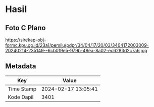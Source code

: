 # Hasil

## Foto C Plano

https://sirekap-obj-formc.kpu.go.id/23a1/pemilu/pdpr/34/04/17/20/03/3404172003009-20240214-235149--6cb0f9e5-979b-48ea-8a02-ec6283d2c7a6.jpg


## Metadata

| Key        | Value               |
| ---------- | ------------------- |
| Time Stamp | 2024-02-17 13:05:41 |
| Kode Dapil | 3401                |



